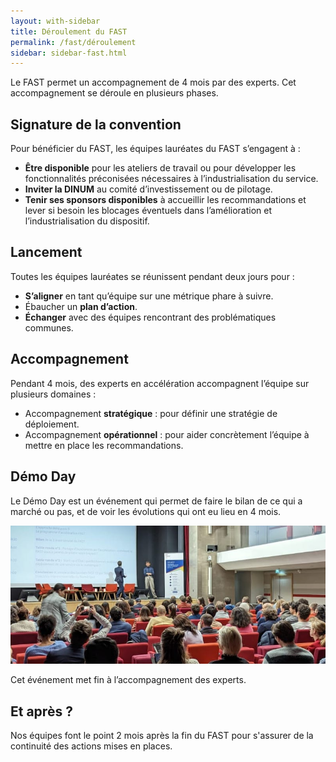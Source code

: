 ```yaml
---
layout: with-sidebar
title: Déroulement du FAST
permalink: /fast/déroulement
sidebar: sidebar-fast.html
---
```


Le FAST permet un accompagnement de 4 mois par des experts. Cet accompagnement se déroule en plusieurs phases.

## Signature de la convention

Pour bénéficier du FAST, les équipes lauréates du FAST s’engagent à :

- **Être disponible** pour les ateliers de travail ou pour développer les fonctionnalités préconisées nécessaires à l’industrialisation du service.
- **Inviter la DINUM** au comité d’investissement ou de pilotage.
- **Tenir ses sponsors disponibles** à accueillir les recommandations et lever si besoin les blocages éventuels dans l’amélioration et l’industrialisation du dispositif.

## Lancement

Toutes les équipes lauréates se réunissent pendant deux jours pour :

- **S’aligner** en tant qu’équipe sur une métrique phare à suivre.
- Ébaucher un **plan d’action**.
- **Échanger** avec des équipes rencontrant des problématiques communes.

## Accompagnement

Pendant 4 mois, des experts en accélération accompagnent l’équipe sur plusieurs domaines :

- Accompagnement **stratégique** : pour définir une stratégie de déploiement.
- Accompagnement **opérationnel** : pour aider concrètement l’équipe à mettre en place les recommandations.

## Démo Day

Le Démo Day est un événement qui permet de faire le bilan de ce qui a marché ou pas, et de voir les évolutions qui ont eu lieu en 4 mois.

<img alt="L'audience d'un démo day du FAST" class="fr-responsive-img" src="/assets/images/fast-demo-day.png">

Cet événement met fin à l’accompagnement des experts.

## Et après ?

Nos équipes font le point 2 mois après la fin du FAST pour s'assurer de la continuité des actions mises en places.
